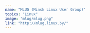 ```yaml
---
name: "MLUG (Minsk Linux User Group)"
topics: "Linux"
image: "mlug/mlug.png"
link: "http://mlug.linux.by/"
---
```


